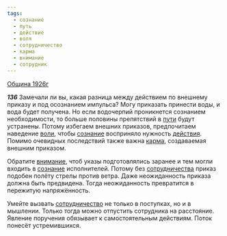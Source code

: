 ```yaml
---
tags:
  - сознание
  - путь
  - действие
  - воля
  - сотрудничество
  - карма
  - внимание
  - сотрудник
---
```


[Община 1926г](https://127.0.0.1:4002/agni/1926)

___136___
Замечали ли вы, какая разница между действием по внешнему приказу и под осознанием импульса? Могу приказать принести воды, и вода будет получена. Но если водочерпий проникнется сознанием необходимости, то больше половины препятствий в [пути](../../../tags/#путь) будут устранены. Потому избегаем внешних приказов, предпочитаем наведение [воли](../../../tags/#воля), чтобы [сознание](../../../tags/#сознание) восприняло нужность [действия](../../../tags/#действие). Помимо очевидных последствий также важна [карма](../../../tags/#карма), создаваемая внешним приказом.   

Обратите [внимание](../../../tags/#внимание), чтоб указы подготовлялись заранее и тем могли входить в [сознание](../../../tags/#сознание) исполнителей. Потому без [сотрудничества](../../../tags/#[сотрудничество](../../../tags/#сотрудничество)) приказ подобен полёту стрелы против ветра. Даже неожиданность приказа должна быть предвидена. Тогда неожиданность превратится в пережитую напряжённость.   

Умейте вызвать [сотрудничество](../../../tags/#сотрудничество) не только в поступках, но и в мышлении. Только тогда можно отпустить сотрудника на расстояние. Явление поручения обязывает к самостоятельным действиям. Поток понесёт устремившихся.   

